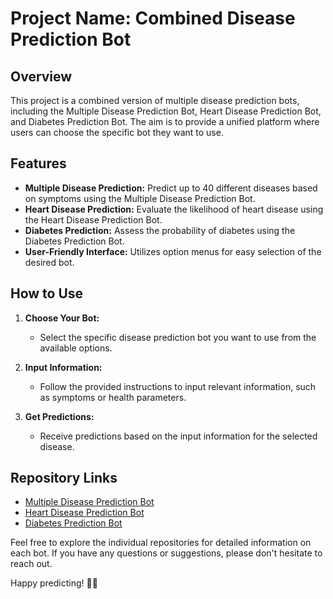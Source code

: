 # Project Name: Combined Disease Prediction Bot

## Overview

This project is a combined version of multiple disease prediction bots, including the Multiple Disease Prediction Bot, Heart Disease Prediction Bot, and Diabetes Prediction Bot. The aim is to provide a unified platform where users can choose the specific bot they want to use.

## Features

- **Multiple Disease Prediction:** Predict up to 40 different diseases based on symptoms using the Multiple Disease Prediction Bot.
- **Heart Disease Prediction:** Evaluate the likelihood of heart disease using the Heart Disease Prediction Bot.
- **Diabetes Prediction:** Assess the probability of diabetes using the Diabetes Prediction Bot.
- **User-Friendly Interface:** Utilizes option menus for easy selection of the desired bot.

## How to Use

1. **Choose Your Bot:**
   - Select the specific disease prediction bot you want to use from the available options.
   
2. **Input Information:**
   - Follow the provided instructions to input relevant information, such as symptoms or health parameters.

3. **Get Predictions:**
   - Receive predictions based on the input information for the selected disease.

## Repository Links

- [Multiple Disease Prediction Bot](https://github.com/Sudhanshu-Ambastha/Multiple-Disease-Prediction-Bot)
- [Heart Disease Prediction Bot](https://github.com/Sudhanshu-Ambastha/Heart-Disease-Prediction-Bot)
- [Diabetes Prediction Bot](https://github.com/Sudhanshu-Ambastha/Diabetes-Prediction-Bot)

Feel free to explore the individual repositories for detailed information on each bot. If you have any questions or suggestions, please don't hesitate to reach out.

Happy predicting! 🤖💙
